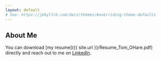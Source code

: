 ```yaml
---
layout: default
# See: https://jekyllrb.com/docs/themes/#overriding-theme-defaults
---
```


## About Me
You can download [my resume]({{ site.url }}/Resume_Tom_OHare.pdf) directly and reach out to me on [LinkedIn](https://www.linkedin.com/in/tomo3/).

